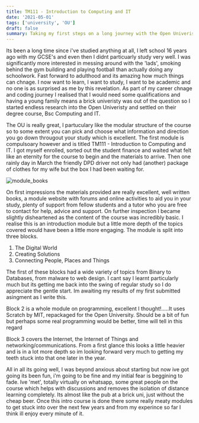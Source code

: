 ```yaml
---
title: TM111 - Introduction to Computing and IT
date: '2021-05-01'
tags: ['university', 'OU']
draft: false
summary: Taking my first steps on a long journey with the Open Univeristy
---
```


Its been a long time since i've studied anything at all, I left school 16 years ago with my GCSE's and even then I didnt particuarly study very well. I was significantly more interested in messing around with the 'lads', smoking behind the gym building and playing football than actually doing any schoolwork. Fast forward to adulthood and its amazing how much things can chnage. I now want to learn, I want to study, I want to be academic and no one is as surprised as me by this revelation. As part of my career chnage and coding journey I realised that I would need some qualifications and having a young family means a brick univeristy was out of the question so I started endless research into the Open Univeristy and settled on their degree course, Bsc Computing and IT.

The OU is really great, I partuculary like the modular structure of the course so to some extent you can pick and choose what information and direction you go down througout your study which is excellent. The first module is compulsoary however and is titled TM111 - Introduction to Computing and IT. I got myself enrolled, sorted out the student finance and waited what felt like an eternity for the course to begin and the materials to arrive. Then one rainly day in March the friendly DPD driver not only had (another) package of clothes for my wife but the box I had been waiting for.

![module_books](/static/images/unibooks.jpeg)

On first impressions the materials provided are really excellent, well written books, a module website with forums and online activities to aid you in your study, plenty of support from fellow students and a tutor who you are free to contact for help, advice and support. On further inspection I became slightly disheartened as the content of the course was incredibly basic. I realise this is an introduction module but a little more depth of the topics covered would have been a little more engaging. The module is split into three blocks.

1. The Digital World
2. Creating Solutions
3. Connecting People, Places and Things

The first of these blocks had a wide variety of topics from Binary to Databases, from malware to web design. I cant say I learnt particularly much but its getting me back into the swing of regular study so I do appreciate the gentle start. Im awaiting my results of my first submitted asingment as I write this.

Block 2 is a whole module on programming, excellent I thought!.....It uses Scratch by MIT, repackaged for the Open University. Should be a bit of fun but perhaps some real programming would be better, time will tell in this regard

Block 3 covers the Internet, the Internet of Things and networking/communications. From a first glance this looks a little heavier and is in a lot more depth so im looking forward very much to getting my teeth stuck into that one later in the year.

All in all its going well, I was beyond anxious about starting but now ive got going its been fun, i'm going to be fine and my initial fear is beggining to fade. Ive 'met', totally virtually on whatsapp, some great people on the course which helps with discussions and removes the isolation of distance learning completely. Its almost like the pub at a brick uni, just without the cheap beer. Once this intro course is done there some really meaty modules to get stuck into over the next few years and from my experince so far I think ill enjoy every minute of it.
